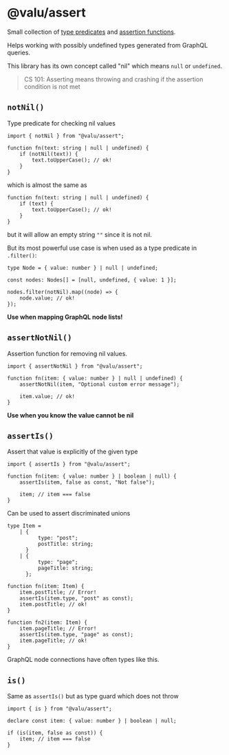 # @valu/assert

Small collection of [type predicates](https://www.typescriptlang.org/docs/handbook/2/narrowing.html#using-type-predicates)
and [assertion functions](https://www.typescriptlang.org/docs/handbook/release-notes/typescript-3-7.html#assertion-functions).

Helps working with possibly undefined types generated from GraphQL queries.

This library has its own concept called "nil" which means `null` or `undefined`.

> CS 101: Asserting means throwing and crashing if the assertion condition is not met

## `notNil()`

Type predicate for checking nil values

```tsx
import { notNil } from "@valu/assert";

function fn(text: string | null | undefined) {
    if (notNil(text)) {
        text.toUpperCase(); // ok!
    }
}
```

which is almost the same as

```tsx
function fn(text: string | null | undefined) {
    if (text) {
        text.toUpperCase(); // ok!
    }
}
```

but it will allow an empty string `""` since it is not nil.

But its most powerful use case is when used as a type predicate in `.filter()`:

```tsx
type Node = { value: number } | null | undefined;

const nodes: Nodes[] = [null, undefined, { value: 1 }];

nodes.filter(notNil).map((node) => {
    node.value; // ok!
});
```

**Use when mapping GraphQL node lists!**

## `assertNotNil()`

Assertion function for removing nil values.

```tsx
import { assertNotNil } from "@valu/assert";

function fn(item: { value: number } | null | undefined) {
    assertNotNil(item, "Optional custom error message");

    item.value; // ok!
}
```

**Use when you know the value cannot be nil**

## `assertIs()`

Assert that value is explicitly of the given type

```tsx
import { assertIs } from "@valu/assert";

function fn(item: { value: number } | boolean | null) {
    assertIs(item, false as const, "Not false");

    item; // item === false
}
```

Can be used to assert discriminated unions

```tsx
type Item =
    | {
          type: "post";
          postTitle: string;
      }
    | {
          type: "page";
          pageTitle: string;
      };

function fn(item: Item) {
    item.postTitle; // Error!
    assertIs(item.type, "post" as const);
    item.postTitle; // ok!
}

function fn2(item: Item) {
    item.pageTitle; // Error!
    assertIs(item.type, "page" as const);
    item.pageTitle; // ok!
}
```

GraphQL node connections have often types like this.

## `is()`

Same as `assertIs()` but as type guard which does not throw

```tsx
import { is } from "@valu/assert";

declare const item: { value: number } | boolean | null;

if (is(item, false as const)) {
    item; // item === false
}
```
